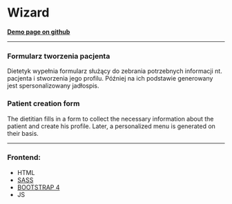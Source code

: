 # **Wizard**

**[Demo page on github](https://juriakajurek.github.io/wizzzard/)**

---

### **Formularz tworzenia pacjenta**

Dietetyk wypełnia formularz służący do zebrania potrzebnych informacji nt. pacjenta i stworzenia jego profilu. Później na ich podstawie generowany jest spersonalizowany jadłospis.

### **Patient creation form**

The dietitian fills in a form to collect the necessary information about the patient and create his profile. Later, a personalized menu is generated on their basis.

---

### Frontend:

- HTML
- [SASS](https://sass-lang.com/)
- [BOOTSTRAP 4](https://getbootstrap.com/)
- JS
